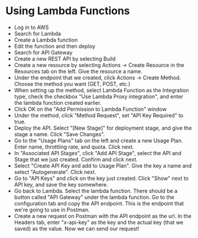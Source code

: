 # Using Lambda Functions

- Log in to AWS
- Search for Lambda
- Create a Lambda function
- Edit the function and then deploy
- Search for API Gateway
- Create a new REST API by selecting Build
- Create a new resource by selecting Actions -> Create Resource in the Resources tab on the left. Give the resource a name.
- Under the endpoint that we created, click Actions -> Create Method. Choose the method you want (GET, POST, etc.)
- When setting up the method, select Lambda Function as the Integration type, check the checkbox "Use Lambda Proxy integration", and enter the lambda function created earlier.
- Click OK on the "Add Permission to Lambda Function" window
- Under the method, click "Method Request", set "API Key Required" to true.
- Deploy the API. Select "[New Stage]" for deployment stage, and give the stage a name. Click "Save Changes".
- Go to the "Usage Plans" tab on the left and create a new Usage Plan. Enter name, throttling rate, and quota. Click next.
- In "Associated API Stages", click "Add API Stage", select the API and Stage that we just created. Confirm and click next.
- Select "Create API Key and add to Usage Plan". Give the key a name and select "Autogenerate". Click next.
- Go to "API Keys" and click on the key just created. Click "Show" next to API key, and save the key somewhere.
- Go back to Lambda. Select the lambda function. There should be a button called "API Gateway" under the lambda function. Go to the configuration tab and copy the API endpoint. This is the endpoint that we're going to use in Postman.
- Create a new request on Postman with the API endpoint as the url. In the Headers tab, enter "x-api-key" as the key and the actual key (that we saved) as the value. Now we can send our request!
